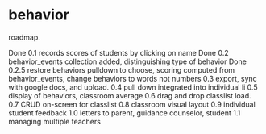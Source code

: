# behavior
roadmap.

Done 0.1 records scores of students by clicking on name
Done 0.2 behavior_events collection added, distinguishing type of behavior
Done 0.2.5 restore behaviors pulldown to choose, scoring computed from behavior_events, change behaviors to words not numbers
0.3 export, sync with google docs, and upload.
0.4 pull down integrated into individual li
0.5 display of behaviors, classroom average
0.6 drag and drop classlist load.
0.7 CRUD on-screen for classlist 
0.8 classroom visual layout
0.9 individual student feedback
1.0 letters to parent, guidance counselor, student
1.1 managing multiple teachers
